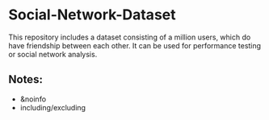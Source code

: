 # Social-Network-Dataset
This repository includes a dataset consisting of a million users, which do have friendship between each other. It can be used for performance testing or social network analysis.

## Notes:

- &noinfo
- including/excluding
